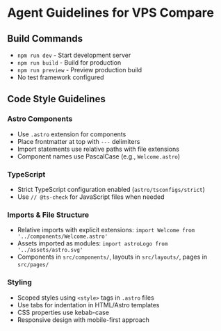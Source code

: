 # Agent Guidelines for VPS Compare

## Build Commands
- `npm run dev` - Start development server
- `npm run build` - Build for production
- `npm run preview` - Preview production build
- No test framework configured

## Code Style Guidelines

### Astro Components
- Use `.astro` extension for components
- Place frontmatter at top with `---` delimiters
- Import statements use relative paths with file extensions
- Component names use PascalCase (e.g., `Welcome.astro`)

### TypeScript
- Strict TypeScript configuration enabled (`astro/tsconfigs/strict`)
- Use `// @ts-check` for JavaScript files when needed

### Imports & File Structure
- Relative imports with explicit extensions: `import Welcome from '../components/Welcome.astro'`
- Assets imported as modules: `import astroLogo from '../assets/astro.svg'`
- Components in `src/components/`, layouts in `src/layouts/`, pages in `src/pages/`

### Styling
- Scoped styles using `<style>` tags in `.astro` files
- Use tabs for indentation in HTML/Astro templates
- CSS properties use kebab-case
- Responsive design with mobile-first approach